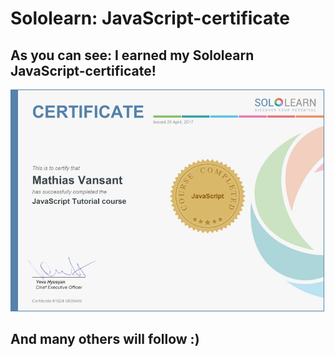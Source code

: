 # Sololearn: JavaScript-certificate
## As you can see: I earned my Sololearn JavaScript-certificate!
![Certificate](JavaScriptCertificate.png)
## And many others will follow :)
